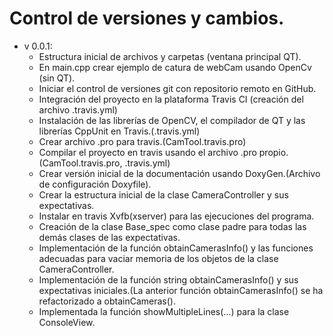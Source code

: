 Control de versiones y cambios.
==============================

- v 0.0.1:
  - Estructura inicial de archivos y carpetas (ventana principal QT).
  - En main.cpp crear ejemplo de catura de webCam usando OpenCv (sin QT).
  - Iniciar el control de versiones git con repositorio remoto en GitHub.
  - Integración del proyecto en la plataforma Travis CI (creación del archivo .travis.yml)
  - Instalación de las librerías de OpenCV, el compilador de QT y las librerías CppUnit en Travis.(.travis.yml)
  - Crear archivo .pro para travis.(CamTool.travis.pro)
  - Compilar el proyecto en travis usando el archivo .pro propio.(CamTool.travis.pro, .travis.yml)
  - Crear versión inicial de la documentación usando DoxyGen.(Archivo de configuración Doxyfile).
  - Crear la estructura inicial de la clase CameraController y sus expectativas.
  - Instalar en travis Xvfb(xserver) para las ejecuciones del programa.
  - Creación de la clase Base_spec como clase padre para todas las demás clases de las expectativas.
  - Implementación de la función obtainCamerasInfo() y las funciones adecuadas para vaciar memoria de los objetos
    de la clase CameraController.
  - Implementación de la función string obtainCamerasInfo() y sus expectativas iniciales.(La anterior función
    obtainCamerasInfo() se ha refactorizado a obtainCameras().
  - Implementada la función showMultipleLines(...) para la clase ConsoleView.

